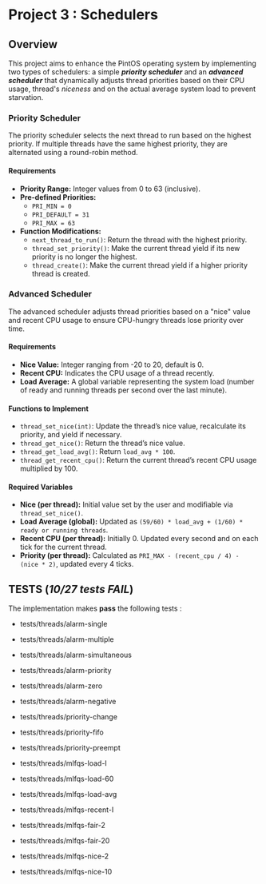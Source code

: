 # Project 3 : Schedulers

## Overview

This project aims to enhance the PintOS operating system by implementing two types of schedulers: a simple ___priority scheduler___ and an ___advanced scheduler___ that dynamically adjusts thread priorities based on their CPU usage, thread's _niceness_ and on the actual average system load to prevent starvation.

### Priority Scheduler

The priority scheduler selects the next thread to run based on the highest priority. If multiple threads have the same highest priority, they are alternated using a round-robin method.

#### Requirements

- **Priority Range:** Integer values from 0 to 63 (inclusive).
- **Pre-defined Priorities:** 
  - `PRI_MIN = 0`
  - `PRI_DEFAULT = 31`
  - `PRI_MAX = 63`
- **Function Modifications:**
  - `next_thread_to_run()`: Return the thread with the highest priority.
  - `thread_set_priority()`: Make the current thread yield if its new priority is no longer the highest.
  - `thread_create()`: Make the current thread yield if a higher priority thread is created.

### Advanced Scheduler

The advanced scheduler adjusts thread priorities based on a "nice" value and recent CPU usage to ensure CPU-hungry threads lose priority over time.

#### Requirements

- **Nice Value:** Integer ranging from -20 to 20, default is 0.
- **Recent CPU:** Indicates the CPU usage of a thread recently.
- **Load Average:** A global variable representing the system load (number of ready and running threads per second over the last minute).
  
#### Functions to Implement

- `thread_set_nice(int)`: Update the thread’s nice value, recalculate its priority, and yield if necessary.
- `thread_get_nice()`: Return the thread’s nice value.
- `thread_get_load_avg()`: Return `load_avg * 100`.
- `thread_get_recent_cpu()`: Return the current thread’s recent CPU usage multiplied by 100.

#### Required Variables

- **Nice (per thread):** Initial value set by the user and modifiable via `thread_set_nice()`.
- **Load Average (global):** Updated as `(59/60) * load_avg + (1/60) * ready or running threads`.
- **Recent CPU (per thread):** Initially 0. Updated every second and on each tick for the current thread.
- **Priority (per thread):** Calculated as `PRI_MAX - (recent_cpu / 4) - (nice * 2)`, updated every 4 ticks.

## TESTS (_10/27 tests FAIL_)
The implementation makes **pass** the following tests :

* tests/threads/alarm-single

* tests/threads/alarm-multiple
* tests/threads/alarm-simultaneous 
* tests/threads/alarm-priority 
* tests/threads/alarm-zero
* tests/threads/alarm-negative 
* tests/threads/priority-change
* tests/threads/priority-fifo
* tests/threads/priority-preempt
* tests/threads/mlfqs-load-I 
* tests/threads/mlfqs-load-60 
* tests/threads/mlfqs-load-avg 
* tests/threads/mlfqs-recent-I 
* tests/threads/mlfqs-fair-2 
* tests/threads/mlfqs-fair-20 
* tests/threads/mlfqs-nice-2 
* tests/threads/mlfqs-nice-10